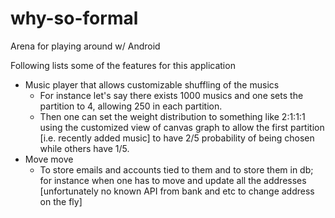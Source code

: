 why-so-formal
=============

Arena for playing around w/ Android

Following lists some of the features for this application
* Music player that allows customizable shuffling of the musics 
  * For instance let's say there exists 1000 musics and one sets the partition to 4, allowing 250 in each partition. 
  * Then one can set the weight distribution to something like 2:1:1:1 using the customized view of canvas graph to allow the first partition [i.e. recently added music] to have 2/5 probability of being chosen while others have 1/5. 
* Move move
  * To store emails and accounts tied to them and to store them in db; for instance when one has to move and update all the addresses [unfortunately no known API from bank and etc to change address on the fly]
